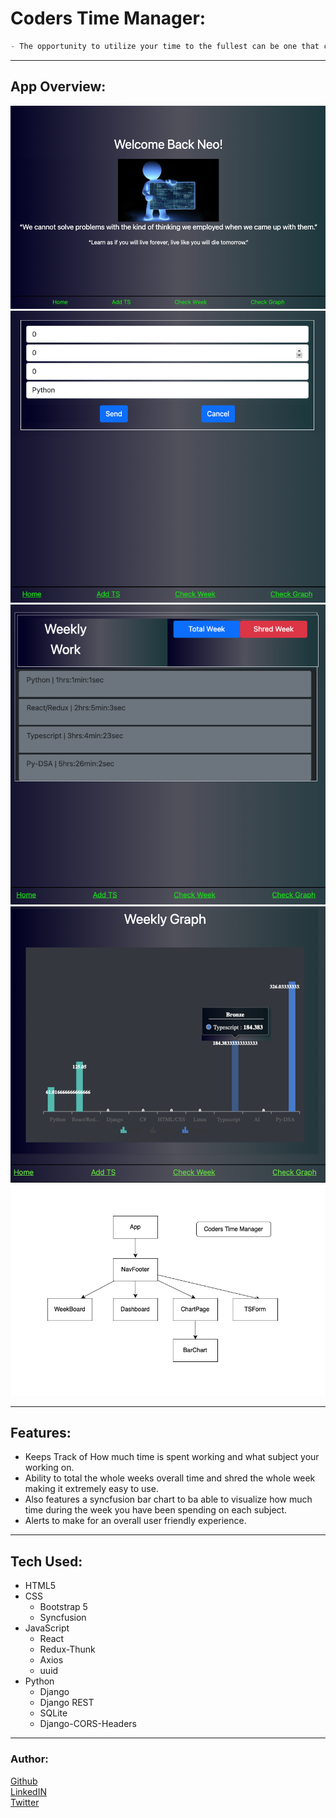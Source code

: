 # Coders Time Manager:         
```s
- The opportunity to utilize your time to the fullest can be one that changes worlds. Efficiency and accuracy is important, so heres my visual aid.         
```
***       
## App Overview:          
![Dashboard](./client/src/assets/dash.png)      
![TimeStamp Form](./client/src/assets/form.png)      
![Weekly Time Chart](./client/src/assets/list.png)      
![Weekly Time Bar Chart](./client/src/assets/bar.png)      
![App Flow CHD](./client/src/assets/flow.png)      
***        
## Features:         
* Keeps Track of How much time is spent working and what subject your working on.      
* Ability to total the whole weeks overall time and shred the whole week making it extremely easy to use.       
* Also features a syncfusion bar chart to ba able to visualize how much time during the week you have been spending on each subject.      
* Alerts to make for an overall user friendly experience.        
***       
## Tech Used:        
- HTML5
- CSS
    * Bootstrap 5
    * Syncfusion
- JavaScript
    * React
    * Redux-Thunk
    * Axios
    * uuid
- Python
    * Django
    * Django REST
    * SQLite
    * Django-CORS-Headers

***       
### Author:         
[Github](https://www.github.com/neoj1sec142)        
[LinkedIN](https://www.linkedin.com/in/markharmon142)        
[Twitter](https://www.twitter.com/ManicNeo142)        

